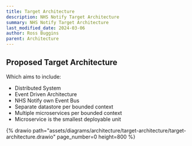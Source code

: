```yaml
---
title: Target Architecture
description: NHS Notify Target Architecture
summary: NHS Notify Target Architecture
last_modified_date: 2024-03-06
author: Ross Buggins
parent: Architecture
---
```


## Proposed Target Architecture

Which aims to include:

- Distributed System
- Event Driven Architecture
- NHS Notify own Event Bus
- Separate datastore per bounded context
- Multiple microservices per bounded context
- Microservice is the smallest deployable unit

{% drawio path="assets/diagrams/architecture/target-architecture/target-architecture.drawio" page_number=0 height=800 %}
